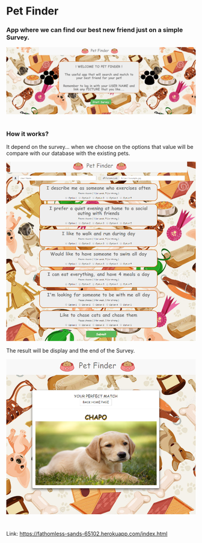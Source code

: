 # Pet Finder

### App where we can find our best new friend just on a simple Survey.
![alt text](https://github.com/marioiovanna/FriendFinder/blob/master/app/public/app-pic/main.PNG)

#
### How it works?
It depend on the survey... when we choose on the options that value will be compare with our database with the existing pets.

![alt text](https://github.com/marioiovanna/FriendFinder/blob/master/app/public/app-pic/survey.PNG)

The result will be display and the end of the Survey.

![alt text](https://github.com/marioiovanna/FriendFinder/blob/master/app/public/app-pic/result.PNG)

#
Link:  https://fathomless-sands-65102.herokuapp.com/index.html
